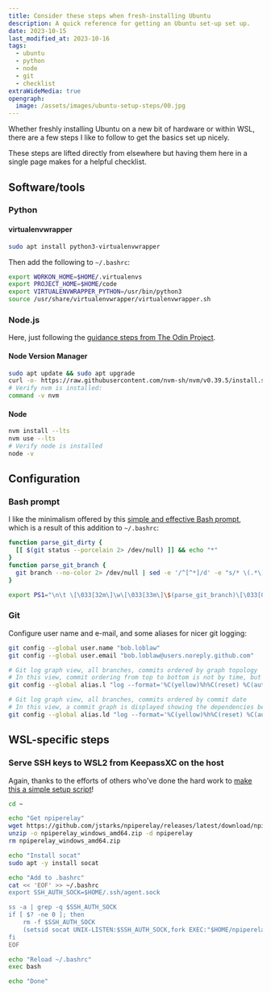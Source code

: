 ```yaml
---
title: Consider these steps when fresh-installing Ubuntu
description: A quick reference for getting an Ubuntu set-up set up.
date: 2023-10-15
last_modified_at: 2023-10-16
tags:
  - ubuntu
  - python
  - node
  - git
  - checklist
extraWideMedia: true
opengraph:
  image: /assets/images/ubuntu-setup-steps/00.jpg
---
```


Whether freshly installing Ubuntu on a new bit of hardware or within WSL, there are a few steps I like to follow to get the basics set up nicely.

These steps are lifted directly from elsewhere but having them here in a single page makes for a helpful checklist.

## Software/tools

### Python

#### virtualenvwrapper

```bash
sudo apt install python3-virtualenvwrapper
```

Then add the following to `~/.bashrc`:

```bash
export WORKON_HOME=$HOME/.virtualenvs
export PROJECT_HOME=$HOME/code
export VIRTUALENVWRAPPER_PYTHON=/usr/bin/python3
source /usr/share/virtualenvwrapper/virtualenvwrapper.sh
```

### Node.js

Here, just following the [guidance steps from The Odin Project](https://www.theodinproject.com/lessons/foundations-installing-node-js).

#### Node Version Manager

```bash
sudo apt update && sudo apt upgrade
curl -o- https://raw.githubusercontent.com/nvm-sh/nvm/v0.39.5/install.sh | bash
# Verify nvm is installed:
command -v nvm
```

#### Node

```bash
nvm install --lts
nvm use --lts
# Verify node is installed
node -v
```


## Configuration

### Bash prompt

I like the minimalism offered by this [simple and effective Bash prompt](https://code.mendhak.com/simple-bash-prompt-for-developers-ps1-git/), which is a result of this addition to `~/.bashrc`:

```bash
function parse_git_dirty {
  [[ $(git status --porcelain 2> /dev/null) ]] && echo "*"
}
function parse_git_branch {
  git branch --no-color 2> /dev/null | sed -e '/^[^*]/d' -e "s/* \(.*\)/ (\1$(parse_git_dirty))/"
}

export PS1="\n\t \[\033[32m\]\w\[\033[33m\]\$(parse_git_branch)\[\033[00m\] $ "
```

### Git

Configure user name and e-mail, and some aliases for nicer git logging:

```bash
git config --global user.name "bob.loblaw"
git config --global user.email "bob.loblaw@users.noreply.github.com"

# Git log graph view, all branches, commits ordered by graph topology
# In this view, commit ordering from top to bottom is not by time, but subject to the graph topology, i.e. the dependencies between commits can be viewed easily.
git config --global alias.l "log --format='%C(yellow)%h%C(reset) %C(auto)%d%C(reset) %s %C(magenta)(%an)%C(reset) %C(cyan)(%ar)%C(reset)' --all --graph --topo-order"

# Git log graph view, all branches, commits ordered by commit date
# In this view, a commit graph is displayed showing the dependencies between commits, but the ordering of the commits if by time. This leads to longer graph edges in some cases, but it is sometimes more intuitive to see commits in order of their creation time.
git config --global alias.ld "log --format='%C(yellow)%h%C(reset) %C(auto)%d%C(reset) %s %C(magenta)(%an)%C(reset) %C(cyan)(%ar)%C(reset)' --all --graph --date-order"
```

## WSL-specific steps

### Serve SSH keys to WSL2 from KeepassXC on the host

Again, thanks to the efforts of others who've done the hard work to [make this a simple setup script](https://code.mendhak.com/wsl2-keepassxc-ssh/#all-together-in-one-script)!

```bash
cd ~

echo "Get npiperelay"
wget https://github.com/jstarks/npiperelay/releases/latest/download/npiperelay_windows_amd64.zip
unzip -o npiperelay_windows_amd64.zip -d npiperelay
rm npiperelay_windows_amd64.zip

echo "Install socat"
sudo apt -y install socat

echo "Add to .bashrc"
cat << 'EOF' >> ~/.bashrc
export SSH_AUTH_SOCK=$HOME/.ssh/agent.sock

ss -a | grep -q $SSH_AUTH_SOCK
if [ $? -ne 0 ]; then
    rm -f $SSH_AUTH_SOCK
    (setsid socat UNIX-LISTEN:$SSH_AUTH_SOCK,fork EXEC:"$HOME/npiperelay/npiperelay.exe -ei -s //./pipe/openssh-ssh-agent",nofork &) >/dev/null 2>&1
fi
EOF

echo "Reload ~/.bashrc"
exec bash

echo "Done"
```